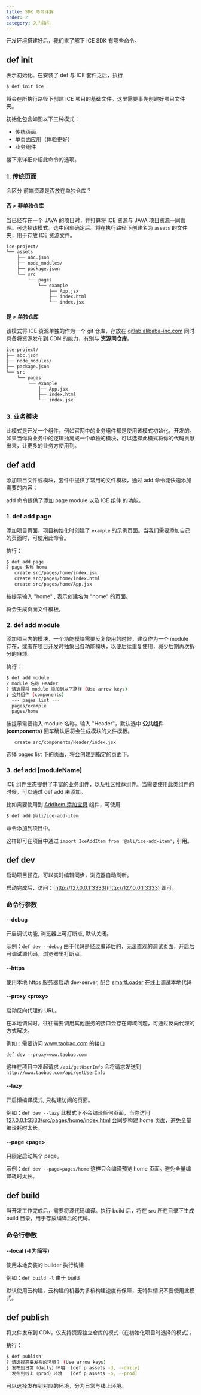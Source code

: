 ```yaml
---
title: SDK 命令详解
order: 2
category: 入门指引
---
```


开发环境搭建好后，我们来了解下 ICE SDK 有哪些命令。

## def init

表示初始化。在安装了 def 与 ICE 套件之后，执行

```bash
$ def init ice
```

将会在所执行路径下创建 ICE 项目的基础文件。这里需要事先创建好项目文件夹。

初始化包含如图以下三种模式：

* 传统页面
* 单页面应用（体验更好）
* 业务组件

接下来详细介绍此命令的选项。

### 1. 传统页面

会区分 前端资源是否放在单独仓库？

#### 否 > 非单独仓库

当已经存在一个 JAVA 的项目时，并打算将 ICE 资源与 JAVA 项目资源一同管理。可选择该模式。选中回车确定后。将在执行路径下创建名为 `assets` 的文件夹，用于存放 ICE 资源文件。

```bash
ice-project/
└── assets
    ├── abc.json
    ├── node_modules/
    ├── package.json
    └── src
        └── pages
            └── example
                ├── App.jsx
                ├── index.html
                └── index.jsx
```

#### 是 > 单独仓库

该模式将 ICE 资源单独的作为一个 git 仓库，存放在 [gitlab.alibaba-inc.com](http://gitlab.alibaba-inc.com) 同时具备将资源发布到 CDN 的能力，有别与 **资源同仓库**。

```bash
ice-project/
├── abc.json
├── node_modules/
├── package.json
└── src
    └── pages
        └── example
            ├── App.jsx
            ├── index.html
            └── index.jsx
```

### 3. 业务模块

此模式是开发一个组件，例如官网中的业务组件都是使用该模式初始化，开发的。如果当你将业务中的逻辑抽离成一个单独的模块，可以选择此模式将你的代码贡献出来，让更多的业务方使用到。

## def add

添加项目文件或模块，套件中提供了常用的文件模板，通过 add 命令能快速添加需要的内容；

add 命令提供了添加 page module 以及 ICE 组件 的功能。

### 1. def add page

添加项目页面，项目初始化时创建了 `example` 的示例页面。当我们需要添加自己的页面时，可使用此命令。

执行：

```bash
$ def add page
? page 名称 home
   create src/pages/home/index.jsx
   create src/pages/home/index.html
   create src/pages/home/App.jsx
```

按提示输入 "home" , 表示创建名为 "home" 的页面。

将会生成页面文件模板。

### 2. def add module

添加项目内的模块，一个功能模块需要反复使用的时候，建议作为一个 module 存在，或者在项目开发时抽象出各功能模块，以便后续重复使用，减少后期再次拆分的麻烦。

执行：

```bash
$ def add module
? module 名称 Header
? 请选择将 module 添加到以下路径 (Use arrow keys)
❯ 公共组件 (components)
  --- pages list ---
  pages/example
  pages/home
```

按提示需要输入 module 名称，输入 "Header"，默认选中 **公共组件 (components)** 回车确认后将会生成模块的文件模板。

```
   create src/components/Header/index.jsx
```

选择 pages list 下的页面，将会创建到指定的页面下。

### 3. def add \[moduleName\]

ICE 组件生态提供了丰富的业务组件，以及社区推荐组件。当需要使用此类组件的时候，可以通过 def add 来添加。

比如需要使用到 [AddItem 添加宝贝](http://ice.alibaba-inc.com/modules/ice-add-item/) 组件，可使用

```bash
$ def add @ali/ice-add-item
```

命令添加到项目中。

这样即可在项目中通过 `import IceAddItem from '@ali/ice-add-item';` 引用。

## def dev

启动项目预览，可以实时编辑同步，浏览器自动刷新。

启动完成后，访问：[http://127.0.0.1:3333](http://127.0.0.1:3333) 即可。

### 命令行参数

#### --debug

开启调试功能, 浏览器上可打断点, 默认关闭。

示例：`def dev --debug` 由于代码是经过编译后的，无法直观的调试页面，开启后可调试源代码，浏览器里打断点。

#### --https

使用本地 https 服务器启动 dev-server, 配合 [smartLoader](/docs/addons/smart-loader) 在线上调试本地代码

#### --proxy <proxy\>

启动反向代理的 URL。

在本地调试时，往往需要调用其他服务的接口会存在跨域问题，可通过反向代理的方式解决。

例如：需要访问 www.taobao.com 的接口

`def dev --proxy=www.taobao.com`

这样在项目中发起请求 `/api/getUserInfo` 会将请求发送到 `http://www.taobao.com/api/getUserInfo`

#### --lazy

开启懒编译模式, 只构建访问的页面。

例如：`def dev --lazy` 此模式下不会编译任何页面，当你访问 [127.0.0.1:3333/src/pages/home/index.html](127.0.0.1:3333/src/pages/home/index.html) 会同步构建 home 页面，避免全量编译耗时太长。

#### --page <page\>

只限定启动某个 page。

示例：`def dev --page=pages/home` 这样只会编译预览 home 页面。避免全量编译耗时太长。

## def build

当开发工作完成后，需要将源代码编译。执行 build 后，将在 src 所在目录下生成 build 目录，用于存放编译后的代码。

### 命令行参数

#### --local (-l 为简写)

使用本地安装的 builder 执行构建

例如：`def build -l` 由于 build

默认使用云构建，云构建的机器为多核构建速度有保障，无特殊情况不要使用此模式。

## def publish

将文件发布到 CDN，仅支持资源独立仓库的模式（在初始化项目时选择的模式）。

执行：

```bash
$ def publish
? 请选择需要发布的环境？ (Use arrow keys)
❯ 发布到日常（daily）环境  [def p assets -d, --daily]
  发布到线上（prod）环境   [def p assets -o, --prod]
```

可以选择发布到对应的环境，分为日常与线上环境。
